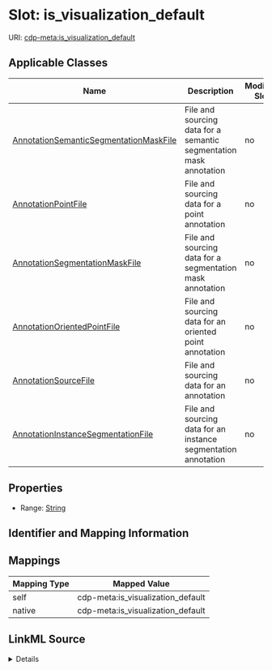 

# Slot: is_visualization_default

URI: [cdp-meta:is_visualization_default](metadatais_visualization_default)



<!-- no inheritance hierarchy -->





## Applicable Classes

| Name | Description | Modifies Slot |
| --- | --- | --- |
| [AnnotationSemanticSegmentationMaskFile](AnnotationSemanticSegmentationMaskFile.md) | File and sourcing data for a semantic segmentation mask annotation |  no  |
| [AnnotationPointFile](AnnotationPointFile.md) | File and sourcing data for a point annotation |  no  |
| [AnnotationSegmentationMaskFile](AnnotationSegmentationMaskFile.md) | File and sourcing data for a segmentation mask annotation |  no  |
| [AnnotationOrientedPointFile](AnnotationOrientedPointFile.md) | File and sourcing data for an oriented point annotation |  no  |
| [AnnotationSourceFile](AnnotationSourceFile.md) | File and sourcing data for an annotation |  no  |
| [AnnotationInstanceSegmentationFile](AnnotationInstanceSegmentationFile.md) | File and sourcing data for an instance segmentation annotation |  no  |







## Properties

* Range: [String](String.md)





## Identifier and Mapping Information








## Mappings

| Mapping Type | Mapped Value |
| ---  | ---  |
| self | cdp-meta:is_visualization_default |
| native | cdp-meta:is_visualization_default |




## LinkML Source

<details>
```yaml
name: is_visualization_default
alias: is_visualization_default
domain_of:
- AnnotationSourceFile
- AnnotationOrientedPointFile
- AnnotationInstanceSegmentationFile
- AnnotationPointFile
- AnnotationSegmentationMaskFile
- AnnotationSemanticSegmentationMaskFile
range: string

```
</details>